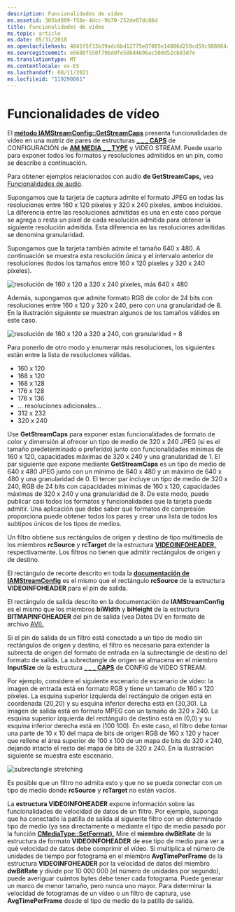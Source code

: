 ```yaml
---
description: Funcionalidades de vídeo
ms.assetid: 305bd009-f58e-4dcc-9b70-252de87dc86d
title: Funcionalidades de vídeo
ms.topic: article
ms.date: 05/31/2018
ms.openlocfilehash: 4841f5f33b39adc6bd12775e07085e14886d250cd59c988884ae7ca8a6a21b80
ms.sourcegitcommit: e6600f550f79bddfe58bd4696ac50dd52cb03d7e
ms.translationtype: MT
ms.contentlocale: es-ES
ms.lasthandoff: 08/11/2021
ms.locfileid: "119290861"
---
```

# <a name="video-capabilities"></a>Funcionalidades de vídeo

El [**método IAMStreamConfig::GetStreamCaps**](/windows/desktop/api/Strmif/nf-strmif-iamstreamconfig-getstreamcaps) presenta funcionalidades de vídeo en una matriz de pares de estructuras [**\_ \_ \_ CAPS**](/windows/win32/api/strmif/ns-strmif-video_stream_config_caps) de CONFIGURACIÓN de [**AM MEDIA \_ \_ TYPE**](/windows/win32/api/strmif/ns-strmif-am_media_type) y VIDEO STREAM. Puede usarlo para exponer todos los formatos y resoluciones admitidos en un pin, como se describe a continuación.

Para obtener ejemplos relacionados con audio **de GetStreamCaps,** vea [Funcionalidades de audio](audio-capabilities.md).

Supongamos que la tarjeta de captura admite el formato JPEG en todas las resoluciones entre 160 x 120 píxeles y 320 x 240 píxeles, ambos incluidos. La diferencia entre las resoluciones admitidas es una en este caso porque se agrega o resta un píxel de cada resolución admitida para obtener la siguiente resolución admitida. Esta diferencia en las resoluciones admitidas se denomina granularidad.

Supongamos que la tarjeta también admite el tamaño 640 x 480. A continuación se muestra esta resolución única y el intervalo anterior de resoluciones (todos los tamaños entre 160 x 120 píxeles y 320 x 240 píxeles).

![resolución de 160 x 120 a 320 x 240 píxeles, más 640 x 480](images/strmcap1.png)

Además, supongamos que admite formato RGB de color de 24 bits con resoluciones entre 160 x 120 y 320 x 240, pero con una granularidad de 8. En la ilustración siguiente se muestran algunos de los tamaños válidos en este caso.

![resolución de 160 x 120 a 320 a 240, con granularidad = 8](images/strmcap3.png)

Para ponerlo de otro modo y enumerar más resoluciones, los siguientes están entre la lista de resoluciones válidas.

-   160 x 120
-   168 x 120
-   168 x 128
-   176 x 128
-   176 x 136
-   ... resoluciones adicionales...
-   312 x 232
-   320 x 240

Use **GetStreamCaps** para exponer estas funcionalidades de formato de color y dimensión al ofrecer un tipo de medio de 320 x 240 JPEG (si es el tamaño predeterminado o preferido) junto con funcionalidades mínimas de 160 x 120, capacidades máximas de 320 x 240 y una granularidad de 1. El par siguiente que expone mediante **GetStreamCaps** es un tipo de medio de 640 x 480 JPEG junto con un mínimo de 640 x 480 y un máximo de 640 x 480 y una granularidad de 0. El tercer par incluye un tipo de medio de 320 x 240, RGB de 24 bits con capacidades mínimas de 160 x 120, capacidades máximas de 320 x 240 y una granularidad de 8. De este modo, puede publicar casi todos los formatos y funcionalidades que la tarjeta pueda admitir. Una aplicación que debe saber qué formatos de compresión proporciona puede obtener todos los pares y crear una lista de todos los subtipos únicos de los tipos de medios.

Un filtro obtiene sus rectángulos de origen y destino de tipo multimedia de los miembros **rcSource** y **rcTarget** de la estructura [**VIDEOINFOHEADER,**](/previous-versions/windows/desktop/api/amvideo/ns-amvideo-videoinfoheader) respectivamente. Los filtros no tienen que admitir rectángulos de origen y de destino.

El rectángulo de recorte descrito en toda la [**documentación de IAMStreamConfig**](/windows/desktop/api/Strmif/nn-strmif-iamstreamconfig) es el mismo que el rectángulo **rcSource** de la estructura **VIDEOINFOHEADER** para el pin de salida.

El rectángulo de salida descrito en la documentación de **IAMStreamConfig** es el mismo que los miembros **biWidth** y **biHeight** de la estructura **BITMAPINFOHEADER** del pin de salida (vea Datos DV en formato de archivo [AVI).](dv-data-in-the-avi-file-format.md)

Si el pin de salida de un filtro está conectado a un tipo de medio sin rectángulos de origen y destino, el filtro es necesario para extender la subrecta de origen del formato de entrada en la subrectangle de destino del formato de salida. La subrectangle de origen se almacena en el miembro **InputSize** de la estructura [**\_ \_ \_ CAPS**](/windows/win32/api/strmif/ns-strmif-video_stream_config_caps) de CONFIG de VIDEO STREAM.

Por ejemplo, considere el siguiente escenario de escenario de vídeo: la imagen de entrada está en formato RGB y tiene un tamaño de 160 x 120 píxeles. La esquina superior izquierda del rectángulo de origen está en coordenada (20,20) y su esquina inferior derecha está en (30,30). La imagen de salida está en formato MPEG con un tamaño de 320 x 240. La esquina superior izquierda del rectángulo de destino está en (0,0) y su esquina inferior derecha está en (100 100). En este caso, el filtro debe tomar una parte de 10 x 10 del mapa de bits de origen RGB de 160 x 120 y hacer que rellene el área superior de 100 x 100 de un mapa de bits de 320 x 240, dejando intacto el resto del mapa de bits de 320 x 240. En la ilustración siguiente se muestra este escenario.

![subrectangle stretching](images/strmcap4.png)

Es posible que un filtro no admita esto y que no se pueda conectar con un tipo de medio donde **rcSource** y **rcTarget** no estén vacíos.

La **estructura VIDEOINFOHEADER** expone información sobre las funcionalidades de velocidad de datos de un filtro. Por ejemplo, suponga que ha conectado la patilla de salida al siguiente filtro con un determinado tipo de medio (ya sea directamente o mediante el tipo de medio pasado por la función [**CMediaType::SetFormat).**](cmediatype-setformat.md) Mire el **miembro dwBitRate** de la estructura de formato **VIDEOINFOHEADER** de ese tipo de medio para ver a qué velocidad de datos debe comprimir el vídeo. Si multiplica el número de unidades de tiempo por fotograma en el miembro **AvgTimePerFrame** de la estructura **VIDEOINFOHEADER** por la velocidad de datos del miembro **dwBitRate** y divide por 10 000 000 (el número de unidades por segundo), puede averiguar cuántos bytes debe tener cada fotograma. Puede generar un marco de menor tamaño, pero nunca uno mayor. Para determinar la velocidad de fotogramas de un vídeo o un filtro de captura, use **AvgTimePerFrame** desde el tipo de medio de la patilla de salida.

 

 



